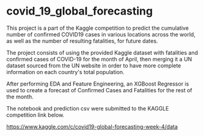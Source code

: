 # covid_19_global_forecasting
This project is a part of the Kaggle competition to predict the cumulative number of confirmed COVID19 cases in various locations across the world, as well as the number of resulting fatalities, for future dates.

The project consists of using the provided Kaggle dataset with fatalities and confirmed cases of COVID-19 for the month of April, then merging it a UN dataset sourced from the UN website in order to have more complete information on each country's total population. 

After performing EDA and Feature Engineering, an XGBoost Regressor is used to create a forecast of Confirmed Cases and Fatalities for the rest of the month.  

The notebook and prediction csv were submitted to the KAGGLE competition link below.


https://www.kaggle.com/c/covid19-global-forecasting-week-4/data
